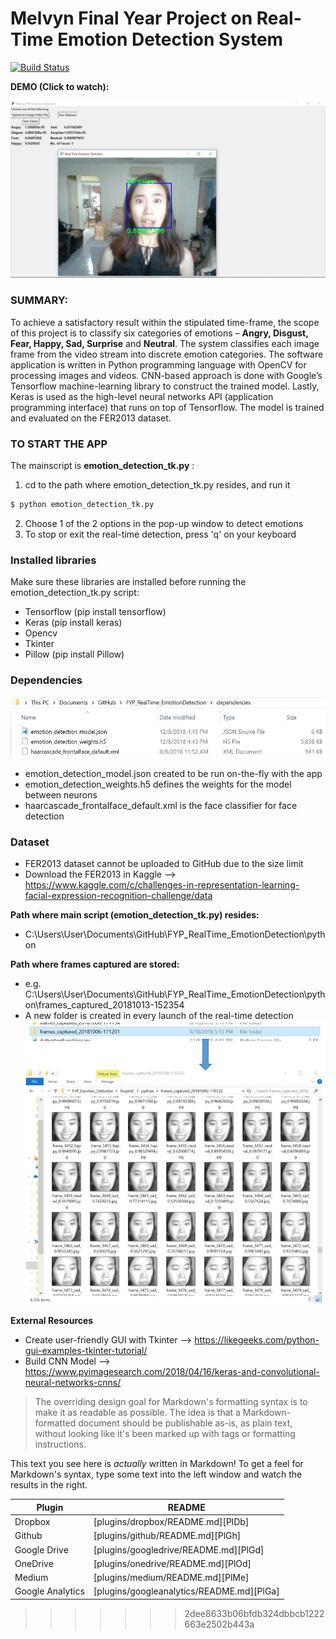 # Melvyn Final Year Project on Real-Time Emotion Detection System

[![Build Status](https://travis-ci.org/joemccann/dillinger.svg?branch=master)](https://travis-ci.org/joemccann/dillinger)

**DEMO (Click to watch):**
<p align="center">
  <a href="https://www.youtube.com/watch?v=WcNR0HR1d-w&t=17s" target="_new">
    <img src="Screenshot_surprise.png">
  </a>
</p>

### SUMMARY:
To achieve a satisfactory result within the stipulated time-frame, the scope of this project is to classify six categories of emotions – **Angry, Disgust, Fear, Happy, Sad, Surprise** and **Neutral**. The system classifies each image frame from the video stream into discrete emotion categories. The software application is written in Python programming language with OpenCV for processing images and videos. CNN-based approach is done with Google’s Tensorflow machine-learning library to construct the trained model. Lastly, Keras is used as the high-level neural networks API (application programming interface) that runs on top of Tensorflow. The model is trained and evaluated on the FER2013 dataset.

### TO START THE APP

The mainscript is **emotion_detection_tk.py** : 

1)	cd to the path where emotion_detection_tk.py resides, and run it
```sh
$ python emotion_detection_tk.py
```
2)  Choose 1 of the 2 options in the pop-up window to detect emotions
3)  To stop or exit the real-time detection, press 'q' on your keyboard

### Installed libraries

Make sure these libraries are installed before running the emotion_detection_tk.py script:
  - Tensorflow  (pip install tensorflow)
  - Keras (pip install keras)
  - Opencv
  - Tkinter
  - Pillow  (pip install Pillow)

### Dependencies
 ![alt text](dependencies.JPG)
  - emotion_detection_model.json created to be run on-the-fly with the app
  - emotion_detection_weights.h5 defines the weights for the model between neurons
  - haarcascade_frontalface_default.xml is the face classifier for face detection

### Dataset
 - FER2013 dataset cannot be uploaded to GitHub due to the size limit
 - Download the FER2013 in Kaggle --> https://www.kaggle.com/c/challenges-in-representation-learning-facial-expression-recognition-challenge/data

**Path where main script (emotion_detection_tk.py) resides:**
  - C:\Users\User\Documents\GitHub\FYP_RealTime_EmotionDetection\python

**Path where frames captured are stored:**
  - e.g. C:\Users\User\Documents\GitHub\FYP_RealTime_EmotionDetection\python\frames_captured_20181013-152354
  - A new folder is created in every launch of the real-time detection
  ![alt text](frames_captured_1.JPG)


**External Resources**
  - Create user-friendly GUI with Tkinter --> https://likegeeks.com/python-gui-examples-tkinter-tutorial/
  - Build CNN Model --> https://www.pyimagesearch.com/2018/04/16/keras-and-convolutional-neural-networks-cnns/


> The overriding design goal for Markdown's
> formatting syntax is to make it as readable
> as possible. The idea is that a
> Markdown-formatted document should be
> publishable as-is, as plain text, without
> looking like it's been marked up with tags
> or formatting instructions.

This text you see here is *actually* written in Markdown! To get a feel for Markdown's syntax, type some text into the left window and watch the results in the right.


| Plugin | README |
| ------ | ------ |
| Dropbox | [plugins/dropbox/README.md][PlDb] |
| Github | [plugins/github/README.md][PlGh] |
| Google Drive | [plugins/googledrive/README.md][PlGd] |
| OneDrive | [plugins/onedrive/README.md][PlOd] |
| Medium | [plugins/medium/README.md][PlMe] |
| Google Analytics | [plugins/googleanalytics/README.md][PlGa] |

>>>>>>> 2dee8633b06bfdb324dbbcb1222663e2502b443a
